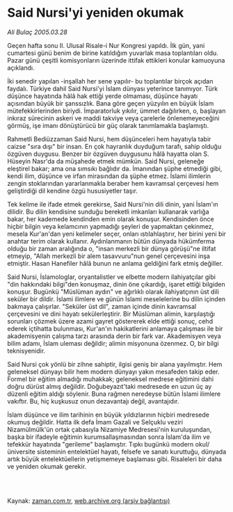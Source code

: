 # Said Nursi'yi yeniden okumak

*Ali Bulaç 2005.03.28*

<td class="columnist-detail">
<p>Geçen hafta sonu II. Ulusal Risale-i Nur Kongresi yapıldı. İlk gün, yani cumartesi günü benim de birine katıldığım yuvarlak masa toplantıları oldu. Pazar günü çeşitli komisyonların üzerinde ittifak ettikleri konular kamuoyuna açıklandı.</p>
<p>
<div id="haberMetinDiv">
<p>İki senedir yapılan -inşallah her sene yapılır- bu toplantılar birçok açıdan faydalı. Türkiye dahil Said Nursi'yi İslam dünyası yeterince tanımıyor. Türk düşünce hayatında hâlâ hak ettiği yerde olmaması, düşünce hayatı açısından büyük bir şanssızlık. Bana göre geçen yüzyılın en büyük İslam mütefekkirlerinden biriydi. İmparatorluk yıkılır, ümmet dağılırken, o, başlayan inkıraz sürecinin askeri ve maddi takviye veya çarelerle önlenemeyeceğini görmüş, işe imanı dönüştürücü bir güç olarak tanımlamakla başlamıştı. 
<p> Rahmetli Bediüzzaman Said Nursi, hem düşünceleri hem hayatıyla tabir caizse "sıra dışı" bir insan. En çok hayranlık duyduğum tarafı, sahip olduğu özgüven duygusu. Benzer bir özgüven duygusunu hâlâ hayatta olan S. Hüseyin Nasr'da da müşahede etmek mümkün. Said Nursi, geleneğe eleştirel bakar; ama ona sımsıkı bağlıdır da. İmanından şüphe etmediği gibi, kendi ilim, düşünce ve irfan mirasından da şüphe etmez. İslami ilimlerin zengin stoklarından yararlanmakla beraber hem kavramsal çerçevesi hem geliştirdiği dil kendine özgü hususiyetler taşır.
<p> Tek kelime ile ifade etmek gerekirse, Said Nursi'nin dili dinin, yani İslam'ın dilidir. Bu dilin kendisine sunduğu bereketli imkanları kullanarak varlığa bakar, her kademede kendinden emin olarak konuşur. Kendisinden önce hiçbir bilgin veya kelamcının yapmadığı şeyleri de yapmaktan çekinmez, mesela Kur'an'dan yeni kelimeler seçer, onları ıstılahlaştırır, her birini yeni bir anahtar terim olarak kullanır. Aydınlanmanın bütün dünyada hükümferma olduğu bir zaman aralığında o, "insan merkezli bir dünya görüşü"ne iltifat etmeyip, "Allah merkezli bir alem tasavvuru"nun genel çerçevesini inşa etmiştir. Hasan Hanefiler hâlâ bunun ne anlama geldiğini fark etmiş değiller. 
<p> Said Nursi, İslamologlar, oryantalistler ve elbette modern ilahiyatçılar gibi "din hakkındaki bilgi"den konuşmaz, dinin öne çıkardığı, işaret ettiği bilgiden konuşur. Bugünkü "Müslüman aydın" ve ağırlıklı olarak ilahiyatçının üst dili seküler bir dildir. İslami ilimlere ve günün İslami meselelerine bu dilin içinden bakmaya çalışırlar. "Seküler üst dil", zaman içinde dinin kavramsal çerçevesini ve dini hayatı sekülerleştirir. Bir Müslüman alimin, karşılaştığı sorunları çözmek üzere azami gayret göstererek elde ettiği sonuç, cehd ederek içtihatta bulunması, Kur'an'ın hakikatlerini anlamaya çalışması ile bir akademisyenin çalışma tarzı arasında derin bir fark var. Akademisyen veya bilim adamı, İslam uleması değildir; alimin misyonuna özenmez. O, bir bilgi teknisyenidir. 
<p> Said Nursi çok yönlü bir zihne sahiptir, ilgisi geniş bir alana yayılmıştır. Hem geleneksel dünyayı bilir hem modern dünyayı yakın mesafeden takip eder. Formel bir eğitim almadığı muhakkak; geleneksel medrese eğitimini dahi doğru dürüst almış değildir. Doğubeyazıt'taki medresede en uzun üç ay düzenli eğitim aldığı söylenir. Buna rağmen neredeyse bütün İslami ilimlere vakıftır. Bu, hiç kuşkusuz onun dezavantajı değil, avantajıdır. 
<p> İslam düşünce ve ilim tarihinin en büyük yıldızlarının hiçbiri medresede okumuş değildir. Hatta ilk defa İmam Gazali ve Selçuklu veziri Nizamülmülk'ün ortak çabasıyla Nizamiye Medresesi'nin kuruluşundan, başka bir ifadeyle eğitimin kurumsallaşmasından sonra İslam'da ilim ve tefekkür hayatında "gerileme" başlamıştır. Tıpkı bugünkü modern okul/üniversite sisteminin entelektüel hayatı, felsefe ve sanatı kuruttuğu, dünyada artık büyük entelektüellerin yetişmemeye başlaması gibi. Risaleleri bir daha ve yeniden okumak gerekir. </p></p></p></p></p></p></div>
</p>


<p><br>
		 </br></p></td>

Kaynak: [zaman.com.tr](http://zaman.com.tr/yazar.do?yazino=157301), [web.archive.org (arşiv bağlantısı)](http://web.archive.org/web/20120113124233/http://www.zaman.com.tr/yazar.do?yazino=157301)
